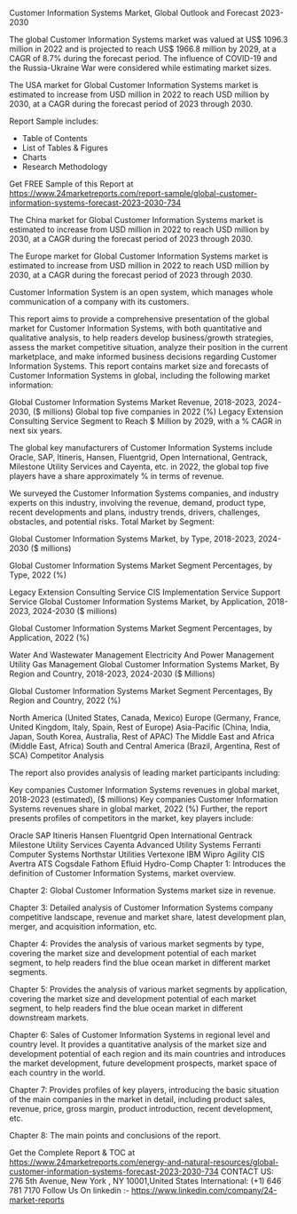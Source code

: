 Customer Information Systems Market, Global Outlook and Forecast 2023-2030

The global Customer Information Systems market was valued at US$ 1096.3 million in 2022 and is projected to reach US$ 1966.8 million by 2029, at a CAGR of 8.7% during the forecast period. The influence of COVID-19 and the Russia-Ukraine War were considered while estimating market sizes.

The USA market for Global Customer Information Systems market is estimated to increase from USD million in 2022 to reach USD million by 2030, at a CAGR during the forecast period of 2023 through 2030.

Report Sample includes:
- Table of Contents
- List of Tables & Figures
- Charts
- Research Methodology

Get FREE Sample of this Report at https://www.24marketreports.com/report-sample/global-customer-information-systems-forecast-2023-2030-734

The China market for Global Customer Information Systems market is estimated to increase from USD million in 2022 to reach USD million by 2030, at a CAGR during the forecast period of 2023 through 2030.

The Europe market for Global Customer Information Systems market is estimated to increase from USD million in 2022 to reach USD million by 2030, at a CAGR during the forecast period of 2023 through 2030.

Customer Information System is an open system, which manages whole communication of a company with its customers.

This report aims to provide a comprehensive presentation of the global market for Customer Information Systems, with both quantitative and qualitative analysis, to help readers develop business/growth strategies, assess the market competitive situation, analyze their position in the current marketplace, and make informed business decisions regarding Customer Information Systems. This report contains market size and forecasts of Customer Information Systems in global, including the following market information:

Global Customer Information Systems Market Revenue, 2018-2023, 2024-2030, ($ millions)
Global top five companies in 2022 (%)
Legacy Extension Consulting Service Segment to Reach $ Million by 2029, with a % CAGR in next six years.

The global key manufacturers of Customer Information Systems include Oracle, SAP, Itineris, Hansen, Fluentgrid, Open International, Gentrack, Milestone Utility Services and Cayenta, etc. in 2022, the global top five players have a share approximately % in terms of revenue.

We surveyed the Customer Information Systems companies, and industry experts on this industry, involving the revenue, demand, product type, recent developments and plans, industry trends, drivers, challenges, obstacles, and potential risks. Total Market by Segment:

Global Customer Information Systems Market, by Type, 2018-2023, 2024-2030 ($ millions)

Global Customer Information Systems Market Segment Percentages, by Type, 2022 (%)

Legacy Extension Consulting Service
CIS Implementation Service
Support Service
Global Customer Information Systems Market, by Application, 2018-2023, 2024-2030 ($ millions)

Global Customer Information Systems Market Segment Percentages, by Application, 2022 (%)

Water And Wastewater Management
Electricity And Power Management
Utility Gas Management
Global Customer Information Systems Market, By Region and Country, 2018-2023, 2024-2030 ($ Millions)

Global Customer Information Systems Market Segment Percentages, By Region and Country, 2022 (%)

North America (United States, Canada, Mexico)
Europe (Germany, France, United Kingdom, Italy, Spain, Rest of Europe)
Asia-Pacific (China, India, Japan, South Korea, Australia, Rest of APAC)
The Middle East and Africa (Middle East, Africa)
South and Central America (Brazil, Argentina, Rest of SCA)
Competitor Analysis

The report also provides analysis of leading market participants including:

Key companies Customer Information Systems revenues in global market, 2018-2023 (estimated), ($ millions)
Key companies Customer Information Systems revenues share in global market, 2022 (%)
Further, the report presents profiles of competitors in the market, key players include:

Oracle
SAP
Itineris
Hansen
Fluentgrid
Open International
Gentrack
Milestone Utility Services
Cayenta
Advanced Utility Systems
Ferranti Computer Systems
Northstar Utilities
Vertexone
IBM
Wipro
Agility CIS
Avertra
ATS
Cogsdale
Fathom
Efluid
Hydro-Comp
Chapter 1: Introduces the definition of Customer Information Systems, market overview.

Chapter 2: Global Customer Information Systems market size in revenue.

Chapter 3: Detailed analysis of Customer Information Systems company competitive landscape, revenue and market share, latest development plan, merger, and acquisition information, etc.

Chapter 4: Provides the analysis of various market segments by type, covering the market size and development potential of each market segment, to help readers find the blue ocean market in different market segments.

Chapter 5: Provides the analysis of various market segments by application, covering the market size and development potential of each market segment, to help readers find the blue ocean market in different downstream markets.

Chapter 6: Sales of Customer Information Systems in regional level and country level. It provides a quantitative analysis of the market size and development potential of each region and its main countries and introduces the market development, future development prospects, market space of each country in the world.

Chapter 7: Provides profiles of key players, introducing the basic situation of the main companies in the market in detail, including product sales, revenue, price, gross margin, product introduction, recent development, etc.

Chapter 8: The main points and conclusions of the report.

Get the Complete Report & TOC at https://www.24marketreports.com/energy-and-natural-resources/global-customer-information-systems-forecast-2023-2030-734
CONTACT US:
276 5th Avenue, New York , NY 10001,United States
International: (+1) 646 781 7170
Follow Us On linkedin :- https://www.linkedin.com/company/24-market-reports
